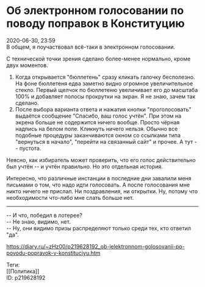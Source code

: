 Об электронном голосовании по поводу поправок в Конституцию
============================================================

   
 2020-06-30, 23:59   
  В общем, я поучаствовал всё-таки в электронном голосовании.   
   
 С технической точки зрения сделано более-менее нормально, кроме двух моментов.   
 1. Когда открывается "бюллетень" сразу кликать галочку бесполезно. На фоне бюллетеня едва заметно видно огромное увеличительное стекло. Первый щелчок по бюллетеню увеличивает его до масштаба 100% и добавляет полосы прокрутки на экран. Я не знаю, зачем так сделано.   
 2. После выбора варианта ответа и нажатия кнопки "проголосовать" выдаётся сообщение "Спасибо, ваш голос учтён". При этом на экрена больше не содержится ничего вообще. Просто чёрная надпись на белом поле. Кликнуть ничего нельзя. Обычно все подобные процедуры заканчиваются окном со ссылками типа "вернуться в начало", "перейти на связанный сайт" и прочее. А тут -- пустота.   
   
 Неясно, как избиратель может проверить, что его голос действительно был учтён -- и учтён правильно. Но это отдельная история.   
   
 Интересно, что различные инстанции в последние дни завалили меня письмами о том, что надо идти голосовать. А после голосования мне никто ничего не прислал. Ни поздравления, ни открытки. Ну, потому что необходимости что-либо мне слать больше нет.   
   
 * * *   
   
 -- И что, победил в лотерее?   
 -- Не знаю, видимо, нет.   
 -- Ну, они видимо призы распределяют только среди тех, кто ответил "да".   
    
 <https://diary.ru/~zHz00/p219628192_ob-jelektronnom-golosovanii-po-povodu-popravok-v-konstituciyu.htm>   
   
 Теги:   
 [[Политика]]   
 ID: p219628192